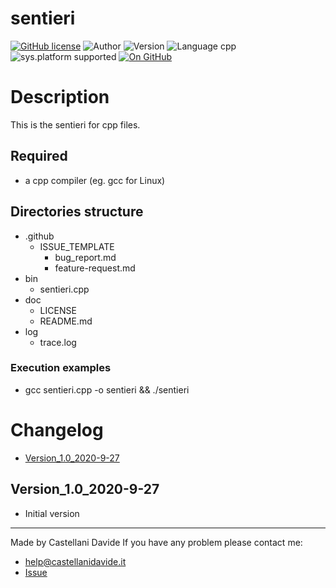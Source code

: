 # sentieri
[![GitHub license](https://img.shields.io/badge/licence-GNU-green?style=flat)](https://github.com/CastellaniDavide/sentieri/blob/master/LICENSE) ![Author](https://img.shields.io/badge/author-Castellani%20Davide-green?style=flat) ![Version](https://img.shields.io/badge/version-v01.01-blue?style=flat) ![Language cpp](https://img.shields.io/badge/language-cpp-yellowgreen?style=flat) ![sys.platform supported](https://img.shields.io/badge/OS%20platform%20supported-All-blue?style=flat) [![On GitHub](https://img.shields.io/badge/on%20GitHub-True-green?style=flat&logo=github)](https://github.com/CastellaniDavide/sentieri)

# Description
This is the sentieri for cpp files.

## Required
 - a cpp compiler (eg. gcc for Linux)
 

## Directories structure
 - .github
   - ISSUE_TEMPLATE
     - bug_report.md
     - feature-request.md
 - bin
	 - sentieri.cpp
 - doc
   - LICENSE
   - README.md
 - log
	 - trace.log
   
### Execution examples
 - gcc sentieri.cpp -o sentieri && ./sentieri

# Changelog
 - [Version_1.0_2020-9-27](#Version_10_2020-9-27)


## Version_1.0_2020-9-27
 - Initial version

---
Made by Castellani Davide 
If you have any problem please contact me:
- help@castellanidavide.it
- [Issue](https://github.com/CastellaniDavide/sentieri/issues)
